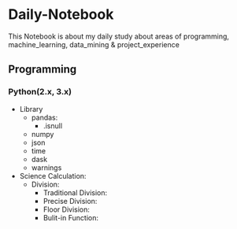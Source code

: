 # Daily-Notebook
This Notebook is about my daily study about areas of programming, machine_learning, data_mining & project_experience

## Programming
### Python(2.x, 3.x)
* Library
  * pandas:
    * .isnull
  * numpy
  * json
  * time
  * dask
  * warnings
* Science Calculation:
  * Division:
    * Traditional Division:
    * Precise Division:
    * Floor Division:
    * Bulit-in Function:
    
